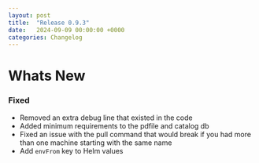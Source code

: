 ```yaml
---
layout: post
title:  "Release 0.9.3"
date:   2024-09-09 00:00:00 +0000
categories: Changelog
---
```


# Whats New

### Fixed

- Removed an extra debug line that existed in the code
- Added minimum requirements to the pdfile and catalog db
- Fixed an issue with the pull command that would break if you had more than one machine starting with the same name
- Add `envFrom` key to Helm values
